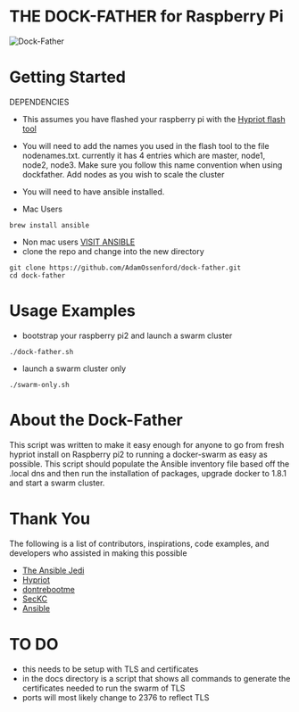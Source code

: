 THE DOCK-FATHER for Raspberry Pi
==================================
![Dock-Father](https://raw.github.com/Adamossenford/dock-father/master/pix/dock-father.png)


Getting Started
===============

DEPENDENCIES

* This assumes you have flashed your raspberry pi with the [Hypriot flash tool](https://github.com/hypriot/flash)

* You will need to add the names you used in the flash tool to the file nodenames.txt.  currently it has 4 entries which are master, node1, node2, node3.  Make sure you follow this name convention when using dockfather.  Add nodes as you wish to scale the cluster

* You will need to have ansible installed.  
* Mac Users
```
brew install ansible
```
* Non mac users [VISIT ANSIBLE](http://docs.ansible.com/ansible/intro_installation.html)
* clone the repo and change into the new directory
```
git clone https://github.com/AdamOssenford/dock-father.git
cd dock-father
```
Usage Examples
==============
* bootstrap your raspberry pi2 and launch a swarm cluster
```
./dock-father.sh
```
* launch a swarm cluster only
```
./swarm-only.sh
```

About the Dock-Father
==============================
This script was written to make it easy enough for anyone to go from fresh hypriot install on Raspberry pi2 to running a docker-swarm as easy as possible.  This script should populate the Ansible inventory file based off the .local dns and then run the installation of packages, upgrade docker to 1.8.1 and start a swarm cluster.  

Thank You 
=========
The following is a list of contributors, inspirations, code examples, and developers who assisted in making this possible

* [The Ansible Jedi](http://www.github.com/dicbob)
* [Hypriot](http://blog.hypriot.com)
* [dontrebootme](http://www.github.com/dontrebootme)
* [SecKC](http://www.seckc.org)
* [Ansible](http://www.ansible.com)

TO DO
=======
* this needs to be setup with TLS and certificates
* in the docs directory is a script that shows all commands to generate the certificates needed to run the swarm of TLS
* ports will most likely change to 2376 to reflect TLS
